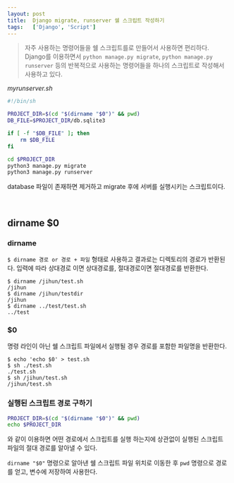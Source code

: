 ```yaml
---
layout: post
title:  Django migrate, runserver 쉘 스크립트 작성하기
tags:   ['Django', 'Script']
---
```


> 자주 사용하는 명령어들을 쉘 스크립트를로 만들어서 사용하면 편리하다. Django를 이용하면서 `python manage.py migrate`, `python manage.py runserver` 등의 반복적으로 사용하는 명령어들을 하나의 스크립트로 작성해서 사용하고 있다.  

_myrunserver.sh_  

```bash
#!/bin/sh

PROJECT_DIR=$(cd "$(dirname "$0")" && pwd)
DB_FILE=$PROJECT_DIR/db.sqlite3

if [ -f "$DB_FILE" ]; then
    rm $DB_FILE
fi

cd $PROJECT_DIR
python3 manage.py migrate
python3 manage.py runserver
```  

database 파일이 존재하면 제거하고 migrate 후에 서버를 실행시키는 스크립트이다.   

<br/>  

## dirname $0  

### dirname  

`$ dirname 경로 or 경로 + 파일` 형태로 사용하고 결과로는 디렉토리의 경로가 반환된다. 입력에 따라 상대경로 이면 상대경로를, 절대경로이면 절대경로를 반환한다.  

```
$ dirname /jihun/test.sh
/jihun
$ dirname /jihun/testdir
/jihun
$ dirname ../test/test.sh
../test
```

### $0  

명령 라인이 아닌 쉘 스크립트 파일에서 실행될 경우 경로를 포함한 파일명을 반환한다.   

```
$ echo 'echo $0' > test.sh
$ sh ./test.sh
./test.sh
$ sh /jihun/test.sh
/jihun/test.sh
```  

### 실행된 스크립트 경로 구하기   

```bash
PROJECT_DIR=$(cd "$(dirname "$0")" && pwd)
echo $PROJECT_DIR
```  

와 같이 이용하면 어떤 경로에서 스크립트를 실행 하는지에 상관없이 실행된 스크립트 파일의 절대 경로를 알아낼 수 있다.  

`dirname "$0"` 명령으로 알아낸 쉘 스크립트 파일 위치로 이동한 후 `pwd` 명령으로 경로를 얻고, 변수에 저장하여 사용한다.  
